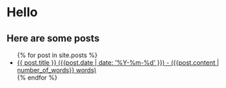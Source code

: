 # Hello

## Here are some posts

<ul>
  {% for post in site.posts %}
    <li>
      <a href="{{ post.url | remove: ".html" }}">{{ post.title }} ({{post.date | date: '%Y-%m-%d' }}) - ({{post.content | number_of_words}} words)</a>
    </li>
  {% endfor %}
</ul>

